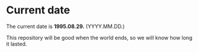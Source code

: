 # Current date

The current date is **1995.08.29.** (YYYY.MM.DD.)

This repository will be good when the world ends, so we will know how long it lasted.